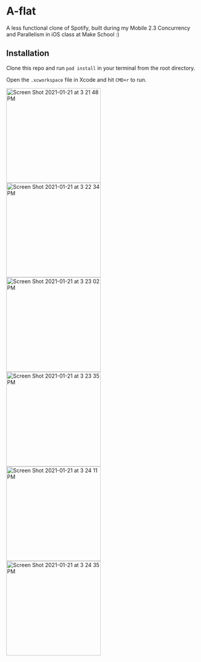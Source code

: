 # A-flat
A less functional clone of Spotify, built during my Mobile 2.3 Concurrency and Parallelism in iOS class at Make School :)

## Installation
Clone this repo and run `pod install` in your terminal from the root directory.

Open the `.xcworkspace` file in Xcode and hit `CMD+r` to run.

<img align="left" width="250" alt="Screen Shot 2021-01-21 at 3 21 48 PM" src="https://user-images.githubusercontent.com/29615757/105414286-e82bc180-5bfc-11eb-9ac4-f5ac9984e7eb.png">
<img align="left" width="250" alt="Screen Shot 2021-01-21 at 3 22 34 PM" src="https://user-images.githubusercontent.com/29615757/105414289-e95cee80-5bfc-11eb-81c9-94221694e3f8.png">
<img align="left" width="250" alt="Screen Shot 2021-01-21 at 3 23 02 PM" src="https://user-images.githubusercontent.com/29615757/105414294-eb26b200-5bfc-11eb-9916-9caae67a16d3.png">
<img align="left" width="250" alt="Screen Shot 2021-01-21 at 3 23 35 PM" src="https://user-images.githubusercontent.com/29615757/105414298-ec57df00-5bfc-11eb-9010-385e9d70537f.png">
<img align="left" width="250" alt="Screen Shot 2021-01-21 at 3 24 11 PM" src="https://user-images.githubusercontent.com/29615757/105414301-ecf07580-5bfc-11eb-83cf-20c66a2d60b8.png">
<img align="left" width="250" alt="Screen Shot 2021-01-21 at 3 24 35 PM" src="https://user-images.githubusercontent.com/29615757/105414303-ed890c00-5bfc-11eb-9bf1-c4e34793cb81.png">
